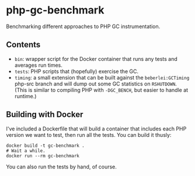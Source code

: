 # php-gc-benchmark

Benchmarking different approaches to PHP GC instrumentation.

## Contents

* `bin`: wrapper script for the Docker container that runs any tests and averages run times.
* `tests`: PHP scripts that (hopefully) exercise the GC.
* `timing`: a small extension that can be built against the `beberlei:GCTiming` php-src branch and will dump out some GC statistics on `RSHUTDOWN`. (This is similar to compiling PHP with `-DGC_BENCH`, but easier to handle at runtime.)

## Building with Docker

I've included a Dockerfile that will build a container that includes each PHP version we want to test, then run all the tests. You can build it thusly:

    docker build -t gc-benchmark .
    # Wait a while.
    docker run --rm gc-benchmark
    
You can also run the tests by hand, of course.
